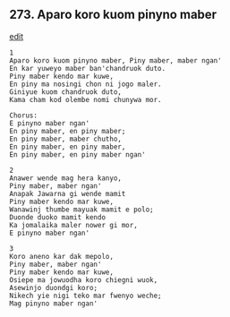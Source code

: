 
## 273.  Aparo koro kuom pinyno maber
[edit](https://docs.google.com/document/d/1QvnaQY93X0%2DGemKU3jmncRgfsdZPbFeL/edit?mode=html)



    1
    Aparo koro kuom pinyno maber, Piny maber, maber ngan'
    En kar yuweyo maber ban'chandruok duto.
    Piny maber kendo mar kuwe,
    En piny ma nosingi chon ni jogo maler.
    Giniyue kuom chandruok duto,
    Kama cham kod olembe nomi chunywa mor.

    Chorus:
    E pinyno maber ngan'
    En piny maber, en piny maber;
    En piny maber, maber chutho,
    En piny maber, en piny maber,
    En piny maber, en piny maber ngan'

    2
    Anawer wende mag hera kanyo,
    Piny maber, maber ngan'
    Anapak Jawarna gi wende mamit
    Piny maber kendo mar kuwe,
    Wanawinj thumbe mayuak mamit e polo;
    Duonde duoko mamit kendo
    Ka jomalaika maler nower gi mor,
    E pinyno maber ngan'

    3
    Koro aneno kar dak mepolo,
    Piny maber, maber ngan'
    Piny maber kendo mar kuwe,
    Osiepe ma jowuodha koro chiegni wuok,
    Asewinjo duondgi koro;
    Nikech yie nigi teko mar fwenyo weche;
    Mag pinyno maber ngan'

